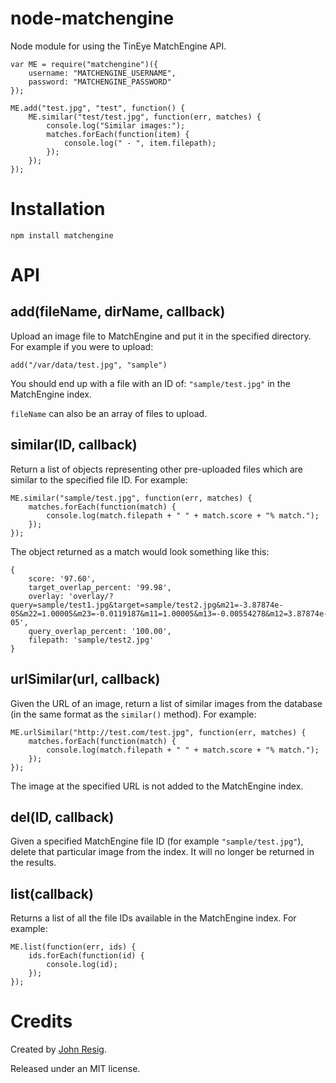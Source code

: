 node-matchengine
================

Node module for using the TinEye MatchEngine API.

    var ME = require("matchengine")({
        username: "MATCHENGINE_USERNAME",
        password: "MATCHENGINE_PASSWORD"
    });

    ME.add("test.jpg", "test", function() {
        ME.similar("test/test.jpg", function(err, matches) {
            console.log("Similar images:");
            matches.forEach(function(item) {
                console.log(" - ", item.filepath);
            });
        });
    });

Installation
===

    npm install matchengine

API
===

## add(fileName, dirName, callback)

Upload an image file to MatchEngine and put it in the specified directory. For example if you were to upload:

    add("/var/data/test.jpg", "sample")

You should end up with a file with an ID of: `"sample/test.jpg"` in the MatchEngine index.

`fileName` can also be an array of files to upload.

## similar(ID, callback)

Return a list of objects representing other pre-uploaded files which are similar to the specified file ID. For example:

    ME.similar("sample/test.jpg", function(err, matches) {
        matches.forEach(function(match) {
            console.log(match.filepath + " " + match.score + "% match.");
        });
    });

The object returned as a match would look something like this:

    {
        score: '97.60',
        target_overlap_percent: '99.98',
        overlay: 'overlay/?query=sample/test1.jpg&target=sample/test2.jpg&m21=-3.87874e-05&m22=1.00005&m23=-0.0119187&m11=1.00005&m13=-0.00554278&m12=3.87874e-05',
        query_overlap_percent: '100.00',
        filepath: 'sample/test2.jpg'
    }

## urlSimilar(url, callback)

Given the URL of an image, return a list of similar images from the database (in the same format as the `similar()` method). For example:

    ME.urlSimilar("http://test.com/test.jpg", function(err, matches) {
        matches.forEach(function(match) {
            console.log(match.filepath + " " + match.score + "% match.");
        });
    });

The image at the specified URL is not added to the MatchEngine index.

## del(ID, callback)

Given a specified MatchEngine file ID (for example `"sample/test.jpg"`), delete that particular image from the index. It will no longer be returned in the results.

## list(callback)

Returns a list of all the file IDs available in the MatchEngine index. For example:

    ME.list(function(err, ids) {
        ids.forEach(function(id) {
            console.log(id);
        });
    });

Credits
===

Created by [John Resig](http://ejohn.org/).

Released under an MIT license.
